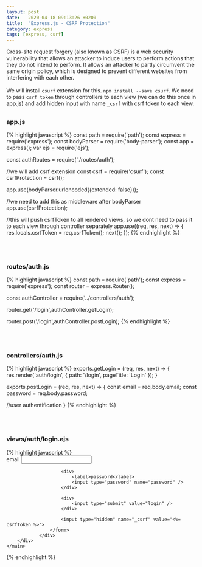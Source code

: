```yaml
---
layout: post
date:   2020-04-18 09:13:26 +0200
title:  "Express.js - CSRF Protection"
category: express
tags: [express, csrf]
---
```

Cross-site request forgery (also known as CSRF) is a web security vulnerability that allows an attacker to induce users to perform actions that they do not intend to perform. It allows an attacker to partly circumvent the same origin policy, which is designed to prevent different websites from interfering with each other.
<br /><br />
We will install `csurf` extension for this. `npm install --save csurf`. We need to pass `csrf token` through controllers to each view (we can do this once in app.js) and add hidden input with name `_csrf` with csrf token to each view.

<h2></h2>

<h3>app.js</h3>
{% highlight javascript %}
const path = require('path');
const express = require('express');
const bodyParser = require('body-parser');
const app = express();
var ejs = require('ejs');

const authRoutes = require('./routes/auth');

//we will add csrf extension
const csrf = require('csurf');
const csrfProtection = csrf();

app.use(bodyParser.urlencoded({extended: false}));

//we need to add this as middleware after bodyParser
app.use(csrfProtection);

//this will push csrfToken to all rendered views, so we dont need to pass it to each view through controller separately
app.use((req, res, next) => {
    res.locals.csrfToken = req.csrfToken();
    next();
});
{% endhighlight %}

<br /><br />
<h3>routes/auth.js</h3>
{% highlight javascript %}
const path = require('path');
const express = require('express');
const router = express.Router();

const authController = require('../controllers/auth');

router.get('/login',authController.getLogin);

router.post('/login',authController.postLogin);
{% endhighlight %}

<br /><br />
<h3>controllers/auth.js</h3>
{% highlight javascript %}
exports.getLogin = (req, res, next) => {
    res.render('auth/login', {
        path: '/login',
        pageTitle: 'Login'
    });
}


exports.postLogin = (req, res, next) => {
    const email = req.body.email;
    const password = req.body.password;
   
   //user authentification
}
{% endhighlight %}

<br /><br />
<h3>views/auth/login.ejs</h3>
{% highlight javascript %}
<title><%= pageTitle %></title>
</head>

<body>
    <main>
        <div class="login">
                <div>
                    <form method="post" action="/login">
                        <div>
                            <label>email</label>
                            <input type="email" name="email" />
                        </div>

                        <div>
                            <label>password</label>
                            <input type="password" name="password" />
                        </div>

                        <div>
                            <input type="submit" value="login" />
                        </div>

                        <input type="hidden" name="_csrf" value="<%= csrfToken %>">
                    </form>
                </div>
        </div>
    </main>        
</body>
</html>
{% endhighlight %}
